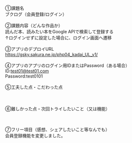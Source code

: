 ①課題名<br>
ブクログ（会員登録/ログイン）<br>
<br>
②課題内容（どんな作品か）<br>
読んだ本、読みたい本をGoogle APIで検索して登録する<br>
↑ログインせずに設定した場合に、ログイン画面へ遷移<br>
<br>
③アプリのデプロイURL<br>
https://gsky.sakura.ne.jp/php04_kadai_UL_v1/<br>
<br>
④アプリのアプリのログイン用IDまたはPassword（ある場合）<br>
ID:test01@test01.com<br>
Password:test0101<br>
<br>
⑤工夫した点・こだわった点<br>
<br>
<br>
<br>
⑥難しかった点・次回トライしたいこと（又は機能）<br>
<br>
<br>

⑦フリー項目（感想、シェアしたいこと等なんでも）<br>
会員登録機能を変更しました。
